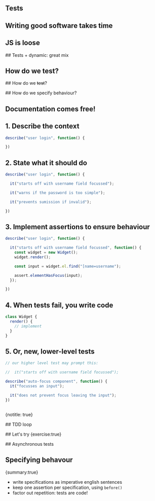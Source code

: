 ## Tests

## Writing good software takes time

## JS is loose

## Tests + dynamic: great mix

## How do we test?

## How do we ~~test~~?

## How do we specify behaviour?

## Documentation comes free!

## 1. Describe the context

```javascript
describe("user login", function() {

})
```

## 2. State what it should do

```javascript
describe("user login", function() {

  it("starts off with username field focussed");

  it("warns if the password is too simple");

  it("prevents sumission if invalid");

})
```

## 3. Implement assertions to ensure behaviour

```javascript
describe("user login", function() {

  it("starts off with username field focussed", function() {
    const widget = new Widget();
    widget.render();

    const input = widget.el.find("[name=username");

    assert.elementHasFocus(input);
  });

})
```

## 4. When tests fail, you write code

```javascript
class Widget {
  render() {
    // implement
  }
}
```

## 5. Or, new, lower-level tests

```javascript
// our higher level test may prompt this:

//  it("starts off with username field focussed");

describe("auto-focus component", function() {
  it("focusses an input");

  it("does not prevent focus leaving the input");
})
```

##   
{notitle: true}

<!-- TODO TDD loop image -->

## TDD loop

## Let's try
{exercise:true}

<!-- TODO get an easier test for start of TDD -->

## Asynchronous tests

<!-- TODO bring in async test slides -->


## Specifying behavour
{summary:true}

- write specifications as imperative english sentences
- keep one assertion per specification, using `before()`
- factor out repetition: tests are code!

